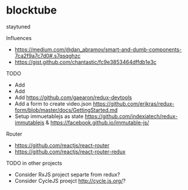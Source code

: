# blocktube
staytuned


Influences
* https://medium.com/@dan_abramov/smart-and-dumb-components-7ca2f9a7c7d0#.s7qsqghzc
* https://gist.github.com/chantastic/fc9e3853464dffdb1e3c

TODO
* Add
* Add
* Add https://github.com/gaearon/redux-devtools
* Add a form to create video.json https://github.com/erikras/redux-form/blob/master/docs/GettingStarted.md
* Setup immuetablejs as state https://github.com/indexiatech/redux-immutablejs &  https://facebook.github.io/immutable-js/

Router
* https://github.com/reactjs/react-router
* https://github.com/reactjs/react-router-redux


TODO in other projects
* Consider RxJS project separte from redux?
* Consider CycleJS proejct http://cycle.js.org/?

